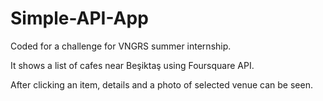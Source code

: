# Simple-API-App
Coded for a challenge for VNGRS summer internship.

It shows a list of cafes near Beşiktaş using Foursquare API.

After clicking an item, details and a photo of selected venue can be seen.


